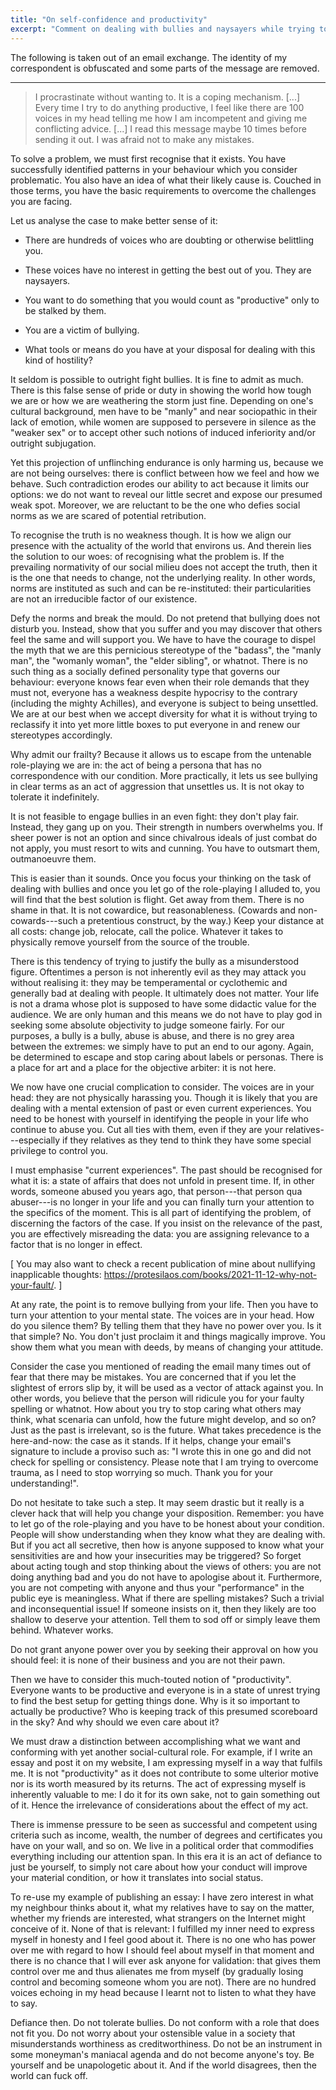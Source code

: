 ```yaml
---
title: "On self-confidence and productivity"
excerpt: "Comment on dealing with bullies and naysayers while trying to live your life in honesty."
---
```


The following is taken out of an email exchange.  The identity of my
correspondent is obfuscated and some parts of the message are removed.

* * *

> I procrastinate without wanting to.  It is a coping mechanism.  [...]
> Every time I try to do anything productive, I feel like there are 100
> voices in my head telling me how I am incompetent and giving me
> conflicting advice.  [...] I read this message maybe 10 times before
> sending it out.  I was afraid not to make any mistakes.

To solve a problem, we must first recognise that it exists.  You have
successfully identified patterns in your behaviour which you consider
problematic.  You also have an idea of what their likely cause is.
Couched in those terms, you have the basic requirements to overcome the
challenges you are facing.

Let us analyse the case to make better sense of it:

* There are hundreds of voices who are doubting or otherwise belittling
  you.

* These voices have no interest in getting the best out of you.  They
  are naysayers.

* You want to do something that you would count as "productive" only to
  be stalked by them.

* You are a victim of bullying.

* What tools or means do you have at your disposal for dealing with this
  kind of hostility?

It seldom is possible to outright fight bullies.  It is fine to admit as
much.  There is this false sense of pride or duty in showing the world
how tough we are or how we are weathering the storm just fine.
Depending on one's cultural background, men have to be "manly" and near
sociopathic in their lack of emotion, while women are supposed to
persevere in silence as the "weaker sex" or to accept other such notions
of induced inferiority and/or outright subjugation.

Yet this projection of unflinching endurance is only harming us, because
we are not being ourselves: there is conflict between how we feel and
how we behave.  Such contradiction erodes our ability to act because it
limits our options: we do not want to reveal our little secret and
expose our presumed weak spot.  Moreover, we are reluctant to be the one
who defies social norms as we are scared of potential retribution.

To recognise the truth is no weakness though.  It is how we align our
presence with the actuality of the world that environs us.  And therein
lies the solution to our woes: of recognising what the problem is.  If
the prevailing normativity of our social milieu does not accept the
truth, then it is the one that needs to change, not the underlying
reality.  In other words, norms are instituted as such and can be
re-instituted: their particularities are not an irreducible factor of
our existence.

Defy the norms and break the mould.  Do not pretend that bullying does
not disturb you.  Instead, show that you suffer and you may discover
that others feel the same and will support you.  We have to have the
courage to dispel the myth that we are this pernicious stereotype of the
"badass", the "manly man", the "womanly woman", the "elder sibling", or
whatnot.  There is no such thing as a socially defined personality type
that governs our behaviour: everyone knows fear even when their role
demands that they must not, everyone has a weakness despite hypocrisy to
the contrary (including the mighty Achilles), and everyone is subject to
being unsettled.  We are at our best when we accept diversity for what
it is without trying to reclassify it into yet more little boxes to put
everyone in and renew our stereotypes accordingly.

Why admit our frailty?  Because it allows us to escape from the
untenable role-playing we are in: the act of being a persona that has no
correspondence with our condition.  More practically, it lets us see
bullying in clear terms as an act of aggression that unsettles us.  It
is not okay to tolerate it indefinitely.

It is not feasible to engage bullies in an even fight: they don't play
fair.  Instead, they gang up on you.  Their strength in numbers
overwhelms you.  If sheer power is not an option and since chivalrous
ideals of just combat do not apply, you must resort to wits and cunning.
You have to outsmart them, outmanoeuvre them.

This is easier than it sounds.  Once you focus your thinking on the task
of dealing with bullies and once you let go of the role-playing I
alluded to, you will find that the best solution is flight.  Get away
from them.  There is no shame in that.  It is not cowardice, but
reasonableness.  (Cowards and non-cowards---such a pretentious
construct, by the way.)  Keep your distance at all costs: change job,
relocate, call the police.  Whatever it takes to physically remove
yourself from the source of the trouble.

There is this tendency of trying to justify the bully as a misunderstood
figure.  Oftentimes a person is not inherently evil as they may attack
you without realising it: they may be temperamental or cyclothemic and
generally bad at dealing with people.  It ultimately does not matter.
Your life is not a drama whose plot is supposed to have some didactic
value for the audience.  We are only human and this means we do not have
to play god in seeking some absolute objectivity to judge someone
fairly.  For our purposes, a bully is a bully, abuse is abuse, and there
is no grey area between the extremes: we simply have to put an end to
our agony.  Again, be determined to escape and stop caring about labels
or personas.  There is a place for art and a place for the objective
arbiter: it is not here.

We now have one crucial complication to consider.  The voices are in
your head: they are not physically harassing you.  Though it is likely
that you are dealing with a mental extension of past or even current
experiences.  You need to be honest with yourself in identifying the
people in your life who continue to abuse you.  Cut all ties with them,
even if they are your relatives---especially if they relatives as they
tend to think they have some special privilege to control you.

I must emphasise "current experiences".  The past should be recognised
for what it is: a state of affairs that does not unfold in present time.
If, in other words, someone abused you years ago, that person---that
person qua abuser---is no longer in your life and you can finally turn
your attention to the specifics of the moment.  This is all part of
identifying the problem, of discerning the factors of the case.  If you
insist on the relevance of the past, you are effectively misreading the
data: you are assigning relevance to a factor that is no longer in
effect.

[ You may also want to check a recent publication of mine about
  nullifying inapplicable thoughts:
  <https://protesilaos.com/books/2021-11-12-why-not-your-fault/>. ]

At any rate, the point is to remove bullying from your life.  Then you
have to turn your attention to your mental state.  The voices are in
your head.  How do you silence them?  By telling them that they have no
power over you.  Is it that simple?  No.  You don't just proclaim it and
things magically improve.  You show them what you mean with deeds, by
means of changing your attitude.

Consider the case you mentioned of reading the email many times out of
fear that there may be mistakes.  You are concerned that if you let the
slightest of errors slip by, it will be used as a vector of attack
against you.  In other words, you believe that the person will ridicule
you for your faulty spelling or whatnot.  How about you try to stop
caring what others may think, what scenaria can unfold, how the future
might develop, and so on?  Just as the past is irrelevant, so is the
future.  What takes precedence is the here-and-now: the case as it
stands.  If it helps, change your email's signature to include a proviso
such as: "I wrote this in one go and did not check for spelling or
consistency.  Please note that I am trying to overcome trauma, as I need
to stop worrying so much.  Thank you for your understanding!".

Do not hesitate to take such a step.  It may seem drastic but it really
is a clever hack that will help you change your disposition.  Remember:
you have to let go of the role-playing and you have to be honest about
your condition.  People will show understanding when they know what they
are dealing with.  But if you act all secretive, then how is anyone
supposed to know what your sensitivities are and how your insecurities
may be triggered?  So forget about acting tough and stop thinking about
the views of others: you are not doing anything bad and you do not have
to apologise about it.  Furthermore, you are not competing with anyone
and thus your "performance" in the public eye is meaningless.  What if
there are spelling mistakes?  Such a trivial and inconsequential issue!
If someone insists on it, then they likely are too shallow to deserve
your attention.  Tell them to sod off or simply leave them behind.
Whatever works.

Do not grant anyone power over you by seeking their approval on how you
should feel: it is none of their business and you are not their pawn.

Then we have to consider this much-touted notion of "productivity".
Everyone wants to be productive and everyone is in a state of unrest
trying to find the best setup for getting things done.  Why is it so
important to actually be productive?  Who is keeping track of this
presumed scoreboard in the sky?  And why should we even care about it?

We must draw a distinction between accomplishing what we want and
conforming with yet another social-cultural role.  For example, if I
write an essay and post it on my website, I am expressing myself in a
way that fulfils me.  It is not "productivity" as it does not contribute
to some ulterior motive nor is its worth measured by its returns.  The
act of expressing myself is inherently valuable to me: I do it for its
own sake, not to gain something out of it.  Hence the irrelevance of
considerations about the effect of my act.

There is immense pressure to be seen as successful and competent using
criteria such as income, wealth, the number of degrees and certificates
you have on your wall, and so on.  We live in a political order that
commodifies everything including our attention span.  In this era it is
an act of defiance to just be yourself, to simply not care about how
your conduct will improve your material condition, or how it translates
into social status.

To re-use my example of publishing an essay: I have zero interest in
what my neighbour thinks about it, what my relatives have to say on the
matter, whether my friends are interested, what strangers on the
Internet might conceive of it.  None of that is relevant: I fulfilled my
inner need to express myself in honesty and I feel good about it.  There
is no one who has power over me with regard to how I should feel about
myself in that moment and there is no chance that I will ever ask anyone
for validation: that gives them control over me and thus alienates me
from myself (by gradually losing control and becoming someone whom you
are not).  There are no hundred voices echoing in my head because I
learnt not to listen to what they have to say.

Defiance then.  Do not tolerate bullies.  Do not conform with a role
that does not fit you.  Do not worry about your ostensible value in a
society that misunderstands worthiness as creditworthiness.  Do not be
an instrument in some moneyman's maniacal agenda and do not become
anyone's toy.  Be yourself and be unapologetic about it.  And if the
world disagrees, then the world can fuck off.

